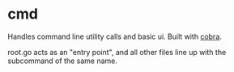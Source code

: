# cmd
Handles command line utility calls and basic ui. Built with [cobra](https://github.com/spf13/cobra).

root.go acts as an "entry point", and all other files line up with the subcommand of the same name.
